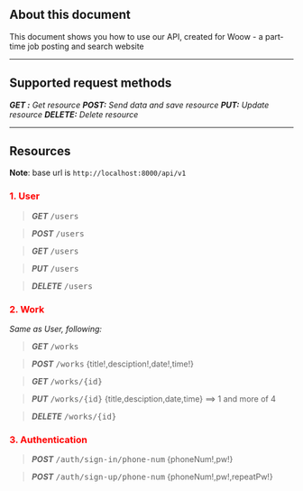 ## About this document
This document shows you how to use our API, created for Woow - a part-time job posting and search website

---
## Supported request methods
***GET :*** *Get resource*
***POST:*** *Send data and save resource*
***PUT:*** *Update resource*
***DELETE:*** *Delete resource*

---
## Resources
**Note**: base url is `http://localhost:8000/api/v1`
### <span style="color:red">1. User</span>

> ***GET*** <span style="font-family: monospace">/users</span>

>***POST*** <span style="font-family: monospace">/users</span>

>***GET*** <span style="font-family: monospace">/users</span>

>***PUT*** <span style="font-family: monospace">/users</span>

>***DELETE*** <span style="font-family: monospace">/users</span>

### <span style="color:red">2. Work</span>
*Same as User, following:*
>***GET*** <span style="font-family: monospace">/works</span>

>***POST*** <span style="font-family: monospace">/works</span>
{title!,desciption!,date!,time!}

>***GET*** <span style="font-family: monospace">/works/{id}</span>

>***PUT*** <span style="font-family: monospace">/works/{id}</span>
{title,desciption,date,time} ==> 1 and more of 4

>***DELETE*** <span style="font-family: monospace">/works/{id}</span>

### <span style="color:red">3. Authentication</span>
>***POST*** <span style="font-family: monospace">/auth/sign-in/phone-num</span>
{phoneNum!,pw!}

>***POST*** <span style="font-family: monospace">/auth/sign-up/phone-num</span>
{phoneNum!,pw!,repeatPw!}